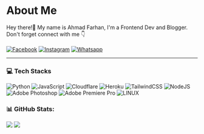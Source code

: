 # About Me
Hey there!👋 My name is Ahmad Farhan, I'm a Frontend Dev and Blogger.<br>
Don't forget connect with me 👇<br><br>
[![Facebook](https://img.shields.io/badge/Facebook-%231877F2.svg?style=for-the-badge&logo=Facebook&logoColor=white)](https://facebook.com/prhnahmd) [![Instagram](https://img.shields.io/badge/Instagram-%23E4405F.svg?style=for-the-badge&logo=Instagram&logoColor=white)](https://instagram.com/ahmd.zip) [![Whatsapp](https://img.shields.io/badge/Whatsapp-25D366?style=for-the-badge&logo=whatsapp&logoColor=white)](https://wa.me/6283826239443)

---
### 💻 Tech Stacks
![Python](https://img.shields.io/badge/python-3670A0?style=for-the-badge&logo=python&logoColor=ffdd54) ![JavaScript](https://img.shields.io/badge/javascript-%23323330.svg?style=for-the-badge&logo=javascript&logoColor=%23F7DF1E) ![Cloudflare](https://img.shields.io/badge/Cloudflare-F38020?style=for-the-badge&logo=Cloudflare&logoColor=white) ![Heroku](https://img.shields.io/badge/heroku-%23430098.svg?style=for-the-badge&logo=heroku&logoColor=white) ![TailwindCSS](https://img.shields.io/badge/tailwindcss-%2338B2AC.svg?style=for-the-badge&logo=tailwind-css&logoColor=white) ![NodeJS](https://img.shields.io/badge/node.js-6DA55F?style=for-the-badge&logo=node.js&logoColor=white) ![Adobe Photoshop](https://img.shields.io/badge/adobephotoshop-%2331A8FF.svg?style=for-the-badge&logo=adobephotoshop&logoColor=white) ![Adobe Premiere Pro](https://img.shields.io/badge/Adobe%20Premiere%20Pro-9999FF.svg?style=for-the-badge&logo=Adobe%20Premiere%20Pro&logoColor=white) ![LINUX](https://img.shields.io/badge/Linux-FCC624?style=for-the-badge&logo=linux&logoColor=black)

### 📊 GitHub Stats:
![](https://github-readme-stats.vercel.app/api?username=afokay&theme=dracula&hide_border=false&include_all_commits=false&count_private=false)
![](https://github-readme-streak-stats.herokuapp.com/?user=afokay&theme=dracula&hide_border=false)
